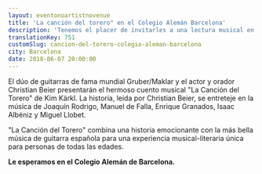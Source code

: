 ```yaml
---
layout: eventonoartistnovenue
title: 'La canción del torero" en el Colegio Alemán Barcelona'
description: 'Tenemos el placer de invitarles a una lectura musical en el Colegio Alemán de Barcelona. El dúo de guitarras Gruber/Maklar y el actor y orador Christian Beier presentarán el cuento musical "La Canción del Torero".'
translationKey: 751
customSlug: cancion-del-torero-colegio-aleman-barcelona
city: Barcelona
date: 2018-06-07 20:00:00
---
```




El dúo de guitarras de fama mundial Gruber/Maklar y el actor y orador Christian Beier presentarán el hermoso cuento musical "La Canción del Torero" de Kim Kärkl. La historia, leída por Christian Beier, se entreteje en la música de Joaquín Rodrigo, Manuel de Falla, Enrique Granados, Isaac Albéniz y Miguel Llobet.

"La Canción del Torero" combina una historia emocionante con la más bella música de guitarra española para una experiencia musical-literaria única para personas de todas las edades.

<strong>Le esperamos en el <span data-original-name="Colegio Alemán de Barcelona">Colegio Alemán de Barcelona</span>. </strong>
